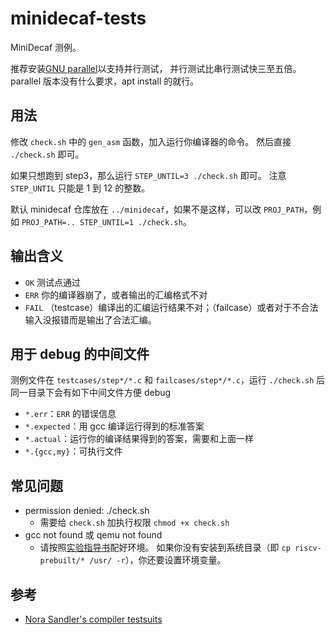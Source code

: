 # minidecaf-tests
MiniDecaf 测例。

推荐安装[GNU parallel](https://www.gnu.org/software/parallel/)以支持并行测试，
并行测试比串行测试快三至五倍。
parallel 版本没有什么要求，apt install 的就行。

## 用法
修改 `check.sh` 中的 `gen_asm` 函数，加入运行你编译器的命令。
然后直接 `./check.sh` 即可。

如果只想跑到 step3，那么运行 `STEP_UNTIL=3 ./check.sh` 即可。
注意 `STEP_UNTIL` 只能是 1 到 12 的整数。

默认 minidecaf 仓库放在 `../minidecaf`，如果不是这样，可以改 `PROJ_PATH`，例如 `PROJ_PATH=.. STEP_UNTIL=1 ./check.sh`。

## 输出含义
* `OK` 测试点通过
* `ERR` 你的编译器崩了，或者输出的汇编格式不对
* `FAIL` （testcase）编译出的汇编运行结果不对；（failcase）或者对于不合法输入没报错而是输出了合法汇编。

## 用于 debug 的中间文件
测例文件在 `testcases/step*/*.c` 和 `failcases/step*/*.c`，运行 `./check.sh` 后同一目录下会有如下中间文件方便 debug
* `*.err`：`ERR` 的错误信息
* `*.expected`：用 gcc 编译运行得到的标准答案
* `*.actual`：运行你的编译结果得到的答案，需要和上面一样
* `*.{gcc,my}`：可执行文件

## 常见问题
* permission denied: ./check.sh
  - 需要给 `check.sh` 加执行权限 `chmod +x check.sh`
* gcc not found 或 qemu not found
  - 请按照[实验指导书](https://decaf-lang.github.io/minidecaf-tutorial/docs/lab0/env.html)配好环境。
    如果你没有安装到系统目录（即 `cp riscv-prebuilt/* /usr/ -r`），你还要设置环境变量。

## 参考
* [Nora Sandler's compiler testsuits](https://github.com/nlsandler/write_a_c_compiler)

